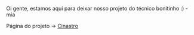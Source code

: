 Oi gente, estamos aqui para deixar nosso projeto do técnico bonitinho :) - mia

Página do projeto -> [Cinastro](joaopedroselau.github.io/projeto)

